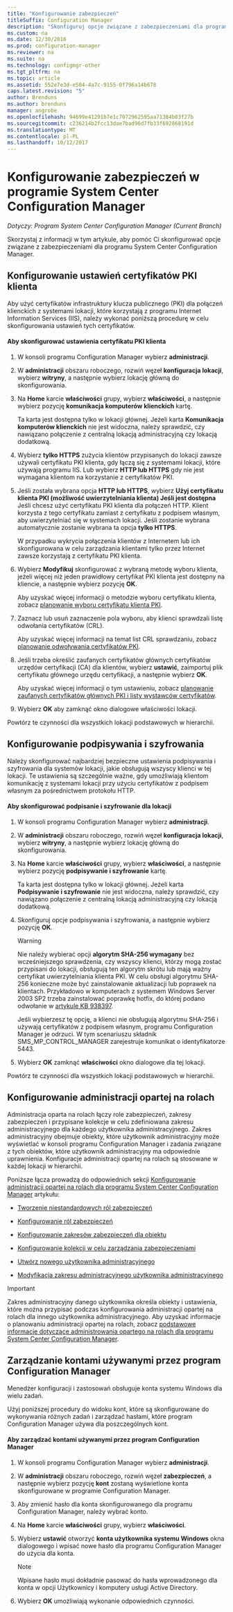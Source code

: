 ```yaml
---
title: "Konfigurowanie zabezpieczeń"
titleSuffix: Configuration Manager
description: "Skonfiguruj opcje związane z zabezpieczeniami dla programu System Center Configuration Manager."
ms.custom: na
ms.date: 12/30/2016
ms.prod: configuration-manager
ms.reviewer: na
ms.suite: na
ms.technology: configmgr-other
ms.tgt_pltfrm: na
ms.topic: article
ms.assetid: 552e7e3d-e584-4a7c-9155-0f796a14b678
caps.latest.revision: "5"
author: Brenduns
ms.author: brenduns
manager: angrobe
ms.openlocfilehash: 94699e41291b7e1c7072962595aa71384b03f27b
ms.sourcegitcommit: c236214b2fcc13dae7bad96d7fb33f692868191d
ms.translationtype: MT
ms.contentlocale: pl-PL
ms.lasthandoff: 10/12/2017
---
```

# <a name="configure-security-in-system-center-configuration-manager"></a>Konfigurowanie zabezpieczeń w programie System Center Configuration Manager

*Dotyczy: Program System Center Configuration Manager (Current Branch)*

Skorzystaj z informacji w tym artykule, aby pomóc Ci skonfigurować opcje związane z zabezpieczeniami dla programu System Center Configuration Manager.  

##  <a name="BKMK_ConfigureClientPKI"></a> Konfigurowanie ustawień certyfikatów PKI klienta  
Aby użyć certyfikatów infrastruktury klucza publicznego (PKI) dla połączeń klienckich z systemami lokacji, które korzystają z programu Internet Information Services (IIS), należy wykonać poniższą procedurę w celu skonfigurowania ustawień tych certyfikatów.  

#### <a name="to-configure-client-pki-certificate-settings"></a>Aby skonfigurować ustawienia certyfikatu PKI klienta  

1.  W konsoli programu Configuration Manager wybierz **administracji**.  

2.  W **administracji** obszaru roboczego, rozwiń węzeł **konfiguracja lokacji**, wybierz **witryny**, a następnie wybierz lokację główną do skonfigurowania.  

3.  Na **Home** karcie **właściwości** grupy, wybierz **właściwości**, a następnie wybierz pozycję **komunikacja komputerów klienckich** kartę.  

    Ta karta jest dostępna tylko w lokacji głównej. Jeżeli karta **Komunikacja komputerów klienckich** nie jest widoczna, należy sprawdzić, czy nawiązano połączenie z centralną lokacją administracyjną czy lokacją dodatkową.  

4.  Wybierz **tylko HTTPS** zużycia klientów przypisanych do lokacji zawsze używali certyfikatu PKI klienta, gdy łączą się z systemami lokacji, które używają programu IIS. Lub wybierz **HTTP lub HTTPS** gdy nie jest wymagana klientom na korzystanie z certyfikatów PKI.  

5.  Jeśli została wybrana opcja **HTTP lub HTTPS**, wybierz **Użyj certyfikatu klienta PKI (możliwość uwierzytelniania klienta) Jeśli jest dostępna** Jeśli chcesz użyć certyfikatu PKI klienta dla połączeń HTTP. Klient korzysta z tego certyfikatu zamiast z certyfikatu z podpisem własnym, aby uwierzytelniać się w systemach lokacji. Jeśli zostanie wybrana automatycznie zostanie wybrana ta opcja **tylko HTTPS**.  

    W przypadku wykrycia połączenia klientów z Internetem lub ich skonfigurowana w celu zarządzania klientami tylko przez Internet zawsze korzystają z certyfikatu PKI klienta.  

6.  Wybierz **Modyfikuj** skonfigurować z wybraną metodę wyboru klienta, jeżeli więcej niż jeden prawidłowy certyfikat PKI klienta jest dostępny na kliencie, a następnie wybierz pozycję **OK**.  

    Aby uzyskać więcej informacji o metodzie wyboru certyfikatu klienta, zobacz [planowanie wyboru certyfikatu klienta PKI](../../../core/plan-design/security/plan-for-security.md#BKMK_PlanningForClientCertificateSelection).  

7.  Zaznacz lub usuń zaznaczenie pola wyboru, aby klienci sprawdzali listę odwołania certyfikatów (CRL).  

    Aby uzyskać więcej informacji na temat list CRL sprawdzaniu, zobacz [planowanie odwoływania certyfikatów PKI](../../../core/plan-design/security/plan-for-security.md#BKMK_PlanningForCRLs).  

8.  Jeśli trzeba określić zaufanych certyfikatów głównych certyfikatów urzędów certyfikacji (CA) dla klientów, wybierz **ustawić**, zaimportuj plik certyfikatu głównego urzędu certyfikacji, a następnie wybierz **OK**.  

    Aby uzyskać więcej informacji o tym ustawieniu, zobacz [planowanie zaufanych certyfikatów głównych PKI i listy wystawców certyfikatów](../../../core/plan-design/security/plan-for-security.md#BKMK_PlanningForRootCAs).  

9. Wybierz **OK** aby zamknąć okno dialogowe właściwości lokacji.  

Powtórz te czynności dla wszystkich lokacji podstawowych w hierarchii.  

##  <a name="BKMK_ConfigureSigningEncryption"></a>Konfigurowanie podpisywania i szyfrowania  
Należy skonfigurować najbardziej bezpieczne ustawienia podpisywania i szyfrowania dla systemów lokacji, jakie obsługują wszyscy klienci w tej lokacji. Te ustawienia są szczególnie ważne, gdy umożliwiają klientom komunikację z systemami lokacji przy użyciu certyfikatów z podpisem własnym za pośrednictwem protokołu HTTP.  

#### <a name="to-configure-signing-and-encryption-for-a-site"></a>Aby skonfigurować podpisanie i szyfrowanie dla lokacji  

1.  W konsoli programu Configuration Manager wybierz **administracji**.  

2.  W **administracji** obszaru roboczego, rozwiń węzeł **konfiguracja lokacji**, wybierz **witryny**, a następnie wybierz lokację główną do skonfigurowania.  

3.  Na **Home** karcie **właściwości** grupy, wybierz **właściwości**, a następnie wybierz pozycję **podpisywanie i szyfrowanie** kartę.  

    Ta karta jest dostępna tylko w lokacji głównej. Jeżeli karta **Podpisywanie i szyfrowanie** nie jest widoczna, należy sprawdzić, czy nawiązano połączenie z centralną lokacją administracyjną czy lokacją dodatkową.  

4.  Skonfiguruj opcje podpisywania i szyfrowania, a następnie wybierz pozycję **OK**.  

    > [!WARNING]  
    >  Nie należy wybierać opcji **algorytm SHA-256 wymagany** bez wcześniejszego sprawdzenia, czy wszyscy klienci, którzy mogą zostać przypisani do lokacji, obsługują ten algorytm skrótu lub mają ważny certyfikat uwierzytelniania klienta PKI. W celu obsługi algorytmu SHA-256 konieczne może być zainstalowanie aktualizacji lub poprawek na klientach. Przykładowo w komputerach z systemem Windows Server 2003 SP2 trzeba zainstalować poprawkę hotfix, do której podano odwołanie w [artykule KB 938397](http://go.microsoft.com/fwlink/p/?LinkId=226666).  
    >   
    >  Jeśli wybierzesz tę opcję, a klienci nie obsługują algorytmu SHA-256 i używają certyfikatów z podpisem własnym, programu Configuration Manager je odrzuci. W tym scenariuszu składnik SMS_MP_CONTROL_MANAGER zarejestruje komunikat o identyfikatorze 5443.  

5.  Wybierz **OK** zamknąć **właściwości** okno dialogowe dla tej lokacji.  

Powtórz te czynności dla wszystkich lokacji podstawowych w hierarchii.  

##  <a name="BKMK_ConfigureRBA"></a> Konfigurowanie administracji opartej na rolach  
Administracja oparta na rolach łączy role zabezpieczeń, zakresy zabezpieczeń i przypisane kolekcje w celu zdefiniowana zakresu administracyjnego dla każdego użytkownika administracyjnego. Zakres administracyjny obejmuje obiekty, które użytkownik administracyjny może wyświetlać w konsoli programu Configuration Manager i zadania związane z tych obiektów, które użytkownik administracyjny ma odpowiednie uprawnienia. Konfiguracje administracji opartej na rolach są stosowane w każdej lokacji w hierarchii.  

Poniższe łącza prowadzą do odpowiednich sekcji [Konfigurowanie administracji opartej na rolach dla programu System Center Configuration Manager](../../../core/servers/deploy/configure/configure-role-based-administration.md) artykułu:  

-   [Tworzenie niestandardowych ról zabezpieczeń](../../../core/servers/deploy/configure/configure-role-based-administration.md#BKMK_CreateSecRole)  

-   [Konfigurowanie ról zabezpieczeń](../../../core/servers/deploy/configure/configure-role-based-administration.md#BKMK_ConfigSecRole)  

-   [Konfigurowanie zakresów zabezpieczeń dla obiektu](../../../core/servers/deploy/configure/configure-role-based-administration.md#BKMK_ConfigSecScope)  

-   [Konfigurowanie kolekcji w celu zarządzania zabezpieczeniami](../../../core/servers/deploy/configure/configure-role-based-administration.md#BKMK_ConfigColl)  

-   [Utwórz nowego użytkownika administracyjnego](../../../core/servers/deploy/configure/configure-role-based-administration.md#BKMK_Create_AdminUser)  

-   [Modyfikacja zakresu administracyjnego użytkownika administracyjnego](../../../core/servers/deploy/configure/configure-role-based-administration.md#BKMK_ModAdminUser)  

> [!IMPORTANT]  
>  Zakres administracyjny danego użytkownika określa obiekty i ustawienia, które można przypisać podczas konfigurowania administracji opartej na rolach dla innego użytkownika administracyjnego. Aby uzyskać informacje o planowaniu administracji opartej na rolach, zobacz [podstawowe informacje dotyczące administrowania opartego na rolach dla programu System Center Configuration Manager](../../../core/understand/fundamentals-of-role-based-administration.md).  

##  <a name="BKMK_ManageAccounts"></a> Zarządzanie kontami używanymi przez program Configuration Manager  
Menedżer konfiguracji i zastosowań obsługuje konta systemu Windows dla wielu zadań.  

Użyj poniższej procedury do widoku kont, które są skonfigurowane do wykonywania różnych zadań i zarządzać hasłami, które program Configuration Manager używa dla poszczególnych kont.  

#### <a name="to-manage-accounts-that-are-used-by-configuration-manager"></a>Aby zarządzać kontami używanymi przez program Configuration Manager  

1.  W konsoli programu Configuration Manager wybierz **administracji**.  

2.  W **administracji** obszaru roboczego, rozwiń węzeł **zabezpieczeń**, a następnie wybierz pozycję **kont** zostaną wyświetlone konta skonfigurowane w programie Configuration Manager.  

3.  Aby zmienić hasło dla konta skonfigurowanego dla programu Configuration Manager, należy wybrać konto.  

4.  Na **Home** karcie **właściwości** grupy, wybierz **właściwości**.  

5.  Wybierz **ustawić** otworzyć **konta użytkownika systemu Windows** okna dialogowego i wpisać nowe hasło dla programu Configuration Manager do użycia dla konta.  

    > [!NOTE]  
    >  Wpisane hasło musi dokładnie pasować do hasła wprowadzonego dla konta w opcji Użytkownicy i komputery usługi Active Directory.  

6.  Wybierz **OK** umożliwiają wykonanie odpowiednich czynności.  

